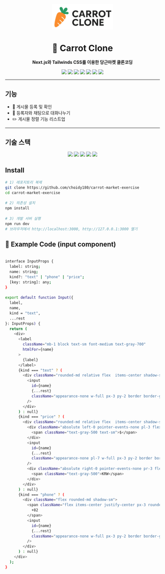 <!-- BANNER -->
<p align="center">
  <img src="./public/carrot.jpg" alt="coin Banner" width="200px" />
</p>

<h1 align="center">🥕 Carrot Clone</h1>
<p align="center">
  <b>Next.js와 Tailwinds CSS를 이용한 당근마켓 클론코딩</b>
</p>

<p align="center">
  <img src="https://img.shields.io/badge/React-61DAFB?style=flat-square&logo=React&logoColor=white"/>
  <img src="https://img.shields.io/badge/TypeScript-3178C6?style=flat-square&logo=TypeScript&logoColor=white"/>
  <img src="https://img.shields.io/badge/ReactQuery-FF4154?style=flat-square&logo=ReactQuery&logoColor=white"/>
  <img src="https://img.shields.io/badge/ReactRouter-CA4245?style=flat-square&logo=ReactRouter&logoColor=white"/>
  <img src="https://img.shields.io/badge/ApexCharts-0F7BFF?style=flat-square&logo=apachespark&logoColor=white"/>
  <img src="https://img.shields.io/badge/Recoil-3578E5?style=flat-square&logo=recoil&logoColor=white"/>
  <img src="https://img.shields.io/badge/JavaScript-F7DF1E?style=flat-square&logo=JavaScript&logoColor=000"/>
</p>

---

##  기능
- 🌈 게시물 등록 및 확인
- 📃 등록자와 채팅으로 대화나누기
- ✏️ 게시물 정렬 기능 리스트업
---

##  기술 스택
<p align="center">
  <img src="https://img.shields.io/badge/React-61DAFB?style=flat-square&logo=React&logoColor=white"/>
  <img src="https://img.shields.io/badge/TypeScript-3178C6?style=flat-square&logo=TypeScript&logoColor=white"/>
  <img src="https://img.shields.io/badge/ReactRouter-CA4245?style=flat-square&logo=ReactRouter&logoColor=white"/>
  <img src="https://img.shields.io/badge/Recoil-3578E5?style=flat-square&logo=recoil&logoColor=white"/>
  <img src="https://img.shields.io/badge/Tailwind%20CSS-06B6D4?style=flat-square&logo=tailwindcss&logoColor=white"/>
</p>



##  Install
```bash
# 1) 레포지토리 복제
git clone https://github.com/choidy180/carrot-market-exercise
cd carrot-market-exercise

# 2) 의존성 설치
npm install

# 3) 개발 서버 실행
npm run dev
# 브라우저에서 http://localhost:3000, http://127.0.0.1:3000 열기
```

## 📡 Example Code (input component)
```bash

interface InputProps {
  label: string;
  name: string;
  kind?: "text" | "phone" | "price";
  [key: string]: any;
}

export default function Input({
  label,
  name,
  kind = "text",
  ...rest
}: InputProps) {
  return (
    <div>
      <label
        className="mb-1 block text-sm font-medium text-gray-700"
        htmlFor={name}
      >
        {label}
      </label>
      {kind === "text" ? (
        <div className="rounded-md relative flex  items-center shadow-sm">
          <input
            id={name}
            {...rest}
            className="appearance-none w-full px-3 py-2 border border-gray-300 rounded-md shadow-sm placeholder-gray-400 focus:outline-none focus:ring-orange-500 focus:border-orange-500"
          />
        </div>
      ) : null}
      {kind === "price" ? (
        <div className="rounded-md relative flex  items-center shadow-sm">
          <div className="absolute left-0 pointer-events-none pl-3 flex items-center justify-center">
            <span className="text-gray-500 text-sm">$</span>
          </div>
          <input
            id={name}
            {...rest}
            className="appearance-none pl-7 w-full px-3 py-2 border border-gray-300 rounded-md shadow-sm placeholder-gray-400 focus:outline-none focus:ring-orange-500 focus:border-orange-500"
          />
          <div className="absolute right-0 pointer-events-none pr-3 flex items-center">
            <span className="text-gray-500">KRW</span>
          </div>
        </div>
      ) : null}
      {kind === "phone" ? (
        <div className="flex rounded-md shadow-sm">
          <span className="flex items-center justify-center px-3 rounded-l-md border border-r-0 border-gray-300 bg-gray-50 text-gray-500 select-none text-sm">
            +82
          </span>
          <input
            id={name}
            {...rest}
            className="appearance-none w-full px-3 py-2 border border-gray-300 rounded-md rounded-l-none shadow-sm placeholder-gray-400 focus:outline-none focus:ring-orange-500 focus:border-orange-500"
          />
        </div>
      ) : null}
    </div>
  );
}
```

